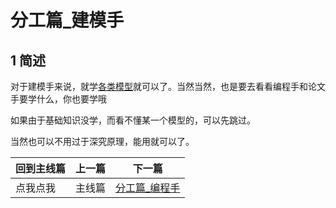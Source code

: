 # 分工篇_建模手

## 1 简述

对于建模手来说，就学[各类模型]()就可以了。当然当然，也是要去看看编程手和论文手要学什么，你也要学哦

如果由于基础知识没学，而看不懂某一个模型的，可以先跳过。

当然也可以不用过于深究原理，能用就可以了。





| 回到主线篇 | 上一篇 | 下一篇            |
| ---------- | ------ | ----------------- |
| 点我点我   | 主线篇 | [分工篇_编程手]() |

